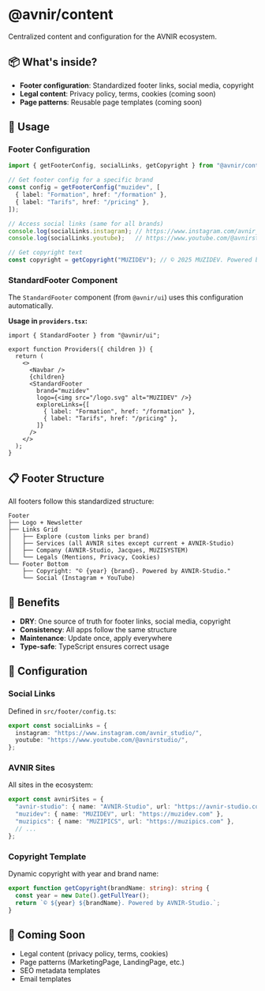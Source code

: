 # @avnir/content

Centralized content and configuration for the AVNIR ecosystem.

## 📦 What's inside?

- **Footer configuration**: Standardized footer links, social media, copyright
- **Legal content**: Privacy policy, terms, cookies (coming soon)
- **Page patterns**: Reusable page templates (coming soon)

## 🚀 Usage

### Footer Configuration

```typescript
import { getFooterConfig, socialLinks, getCopyright } from "@avnir/content";

// Get footer config for a specific brand
const config = getFooterConfig("muzidev", [
  { label: "Formation", href: "/formation" },
  { label: "Tarifs", href: "/pricing" },
]);

// Access social links (same for all brands)
console.log(socialLinks.instagram); // https://www.instagram.com/avnir_studio/
console.log(socialLinks.youtube);   // https://www.youtube.com/@avnirstudio/

// Get copyright text
const copyright = getCopyright("MUZIDEV"); // © 2025 MUZIDEV. Powered by AVNIR-Studio.
```

### StandardFooter Component

The `StandardFooter` component (from `@avnir/ui`) uses this configuration automatically.

**Usage in `providers.tsx`:**

```tsx
import { StandardFooter } from "@avnir/ui";

export function Providers({ children }) {
  return (
    <>
      <Navbar />
      {children}
      <StandardFooter
        brand="muzidev"
        logo={<img src="/logo.svg" alt="MUZIDEV" />}
        exploreLinks={[
          { label: "Formation", href: "/formation" },
          { label: "Tarifs", href: "/pricing" },
        ]}
      />
    </>
  );
}
```

## 📋 Footer Structure

All footers follow this standardized structure:

```
Footer
├── Logo + Newsletter
├── Links Grid
│   ├── Explore (custom links per brand)
│   ├── Services (all AVNIR sites except current + AVNIR-Studio)
│   ├── Company (AVNIR-Studio, Jacques, MUZISYSTEM)
│   └── Legals (Mentions, Privacy, Cookies)
└── Footer Bottom
    ├── Copyright: "© {year} {brand}. Powered by AVNIR-Studio."
    └── Social (Instagram + YouTube)
```

## 🎯 Benefits

- **DRY**: One source of truth for footer links, social media, copyright
- **Consistency**: All apps follow the same structure
- **Maintenance**: Update once, apply everywhere
- **Type-safe**: TypeScript ensures correct usage

## 🔧 Configuration

### Social Links

Defined in `src/footer/config.ts`:

```typescript
export const socialLinks = {
  instagram: "https://www.instagram.com/avnir_studio/",
  youtube: "https://www.youtube.com/@avnirstudio/",
};
```

### AVNIR Sites

All sites in the ecosystem:

```typescript
export const avnirSites = {
  "avnir-studio": { name: "AVNIR-Studio", url: "https://avnir-studio.com" },
  "muzidev": { name: "MUZIDEV", url: "https://muzidev.com" },
  "muzipics": { name: "MUZIPICS", url: "https://muzipics.com" },
  // ...
};
```

### Copyright Template

Dynamic copyright with year and brand name:

```typescript
export function getCopyright(brandName: string): string {
  const year = new Date().getFullYear();
  return `© ${year} ${brandName}. Powered by AVNIR-Studio.`;
}
```

## 📝 Coming Soon

- Legal content (privacy policy, terms, cookies)
- Page patterns (MarketingPage, LandingPage, etc.)
- SEO metadata templates
- Email templates
